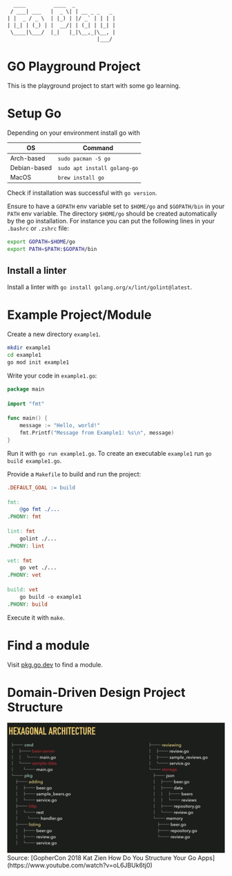 ```
  ____         ____  _             
 / ___| ___   |  _ \| | __ _ _   _ 
| |  _ / _ \  | |_) | |/ _` | | | |
| |_| | (_) | |  __/| | (_| | |_| |
 \____|\___/  |_|   |_|\__,_|\__, |
                             |___/ 
```

GO Playground Project
=====================

This is the playground project to start with some go learning.

# Setup Go
Depending on your environment install go with

| OS | Command |
| --- | --- |
| Arch-based | `sudo pacman -S go` |
| Debian-based | `sudo apt install golang-go` |
| MacOS | `brew install go` |

Check if installation was successful with `go version`.

Ensure to have a `GOPATH` env variable set to `$HOME/go` and `$GOPATH/bin` in your `PATH` env variable. The directory `$HOME/go` should be created
automatically by the go installation. For instance you can put the 
following lines in your `.bashrc` or `.zshrc` file:

```bash
export GOPATH=$HOME/go
export PATH=$PATH:$GOPATH/bin
```


## Install a linter
Install a linter with `go install golang.org/x/lint/golint@latest`.



# Example Project/Module
Create a new directory `example1`.
  
```bash
mkdir example1
cd example1
go mod init example1
```

Write your code in `example1.go`:
  
```go
package main

import "fmt"

func main() {
    message := "Hello, world!"
    fmt.Printf("Message from Example1: %s\n", message)
}
```

Run it with `go run example1.go`.
To create an executable `example1` run `go build example1.go`.

Provide a `Makefile` to build and run the project:

```makefile
.DEFAULT_GOAL := build

fmt:
	@go fmt ./...
.PHONY: fmt

lint: fmt
	golint ./...
.PHONY: lint

vet: fmt
	go vet ./...
.PHONY: vet

build: vet
	go build -o example1
.PHONY: build
```

Execute it with `make`.


# Find a module
Visit [pkg.go.dev](https://pkg.go.dev/) to find a module.

# Domain-Driven Design Project Structure
<img alt="DDD project structure" src="img/project_structure.jpeg"/>
Source: 
[GopherCon 2018 Kat Zien How Do You Structure Your Go Apps](https://www.youtube.com/watch?v=oL6JBUk6tj0)
